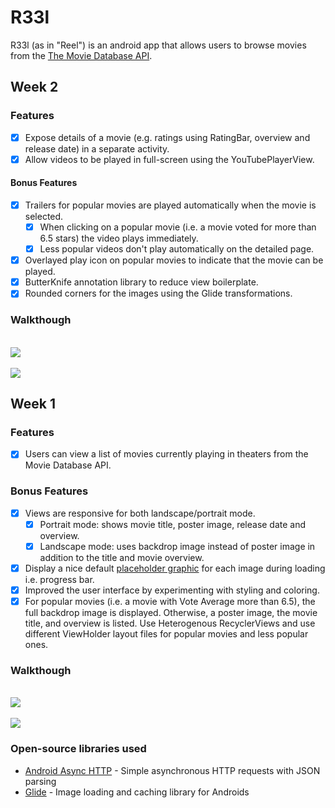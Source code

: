 # R33l
R33l (as in "Reel") is an android app that allows users to browse movies from the [The Movie Database API](http://docs.themoviedb.apiary.io/#).

## Week 2

### Features 

- [X] Expose details of a movie (e.g. ratings using RatingBar, overview and release date) in a separate activity.
- [X] Allow videos to be played in full-screen using the YouTubePlayerView.

#### Bonus Features

- [X] Trailers for popular movies are played automatically when the movie is selected.
  - [X] When clicking on a popular movie (i.e. a movie voted for more than 6.5 stars) the video plays immediately.
  - [X] Less popular videos don't play automatically on the detailed page.
- [X] Overlayed play icon on popular movies to indicate that the movie can be played.
- [X] ButterKnife annotation library to reduce view boilerplate.
- [X] Rounded corners for the images using the Glide transformations.

### Walkthough

<br/>
<img src="/img/week2_portait_demo.gif" >
<br/>
<br/>

<img src="/img/week2_landscape_demo.gif">

## Week 1

### Features
- [X] Users can view a list of movies currently playing in theaters from the Movie Database API.

### Bonus Features
- [X] Views are responsive for both landscape/portrait mode.
   - [X] Portrait mode: shows movie title, poster image, release date and overview.
   - [X] Landscape mode: uses backdrop image instead of poster image in addition to the title and movie overview.

- [X] Display a nice default [placeholder graphic](https://guides.codepath.com/android/Displaying-Images-with-the-Glide-Library#advanced-usage) for each image during loading i.e. progress bar.
- [X] Improved the user interface by experimenting with styling and coloring.
- [X] For popular movies (i.e. a movie with Vote Average more than 6.5), the full backdrop image is displayed. Otherwise, a poster image, the movie title, and overview is listed. Use Heterogenous RecyclerViews and use different ViewHolder layout files for popular movies and less popular ones.

### Walkthough
<br/>
<img src="/img/week1_portait_demo.gif" >
<br/>
<br/>

<img src="/img/week1_landscape_demo.gif">

### Open-source libraries used

- [Android Async HTTP](https://github.com/loopj/android-async-http) - Simple asynchronous HTTP requests with JSON parsing
- [Glide](https://github.com/bumptech/glide) - Image loading and caching library for Androids
